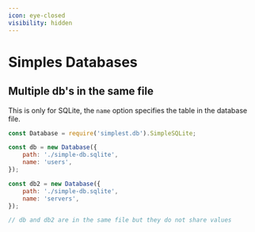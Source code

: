 ```yaml
---
icon: eye-closed
visibility: hidden
---
```


# Simples Databases

## Multiple db's in the same file

This is only for SQLite, the `name` option specifies the table in the database file.

```js
const Database = require('simplest.db').SimpleSQLite;

const db = new Database({
    path: './simple-db.sqlite',
	name: 'users',
});

const db2 = new Database({
    path: './simple-db.sqlite',
	name: 'servers',
});

// db and db2 are in the same file but they do not share values
```

<!--
## Cache

The cache is an intermediate layer between the database and the user. because writing the data on disk directly is really slow. see the [benchmarks](Benchmarks.md).

This layers improves performance but it may lead to errors if you are new

```js
const db = new Database({
    path: './test.json'
});

let obj = { num: 1 };

db.set('abc', obj);

obj.num += 30;

console.log(db.get('abc')); // { num: 31 }
```
-->